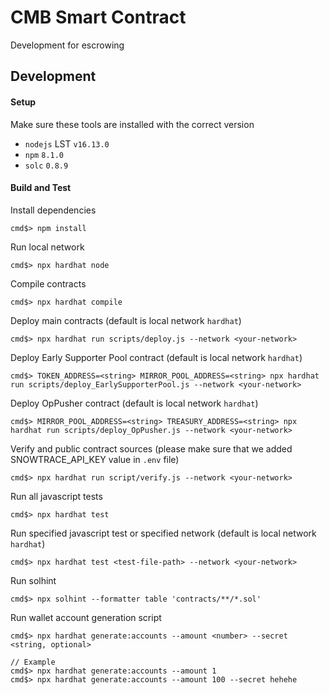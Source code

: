 # CMB Smart Contract

Development for escrowing

## Development

#### Setup

Make sure these tools are installed with the correct version

- `nodejs` LST `v16.13.0`
- `npm` `8.1.0`
- `solc` `0.8.9`

#### Build and Test

Install dependencies

```console
cmd$> npm install
```

Run local network

```console
cmd$> npx hardhat node
```

Compile contracts

```console
cmd$> npx hardhat compile
```

Deploy main contracts (default is local network `hardhat`)

```console
cmd$> npx hardhat run scripts/deploy.js --network <your-network>
```

Deploy Early Supporter Pool contract (default is local network `hardhat`)

```console
cmd$> TOKEN_ADDRESS=<string> MIRROR_POOL_ADDRESS=<string> npx hardhat run scripts/deploy_EarlySupporterPool.js --network <your-network>
```

Deploy OpPusher contract (default is local network `hardhat`)

```console
cmd$> MIRROR_POOL_ADDRESS=<string> TREASURY_ADDRESS=<string> npx hardhat run scripts/deploy_OpPusher.js --network <your-network>
```

Verify and public contract sources (please make sure that we added SNOWTRACE_API_KEY value in `.env` file)

```console
cmd$> npx hardhat run script/verify.js --network <your-network>
```

Run all javascript tests

```console
cmd$> npx hardhat test
```

Run specified javascript test or specified network (default is local network `hardhat`)

```console
cmd$> npx hardhat test <test-file-path> --network <your-network>
```

Run solhint

```console
cmd$> npx solhint --formatter table 'contracts/**/*.sol'
```

Run wallet account generation script

```console
cmd$> npx hardhat generate:accounts --amount <number> --secret <string, optional>

// Example
cmd$> npx hardhat generate:accounts --amount 1
cmd$> npx hardhat generate:accounts --amount 100 --secret hehehe
```
